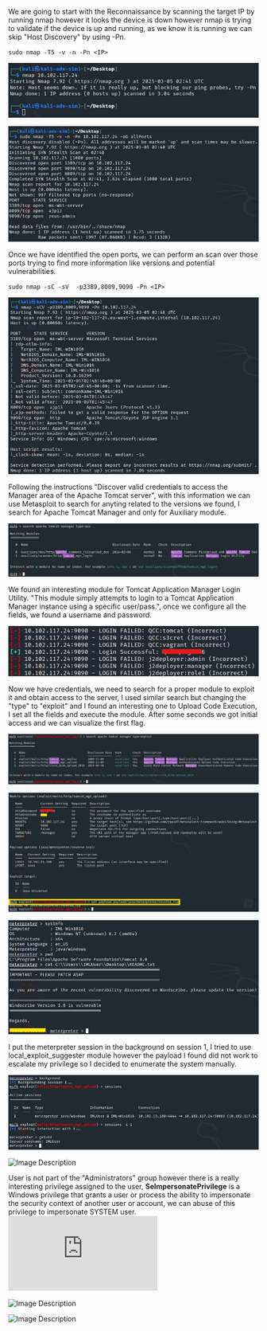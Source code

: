 We are going to start with the Reconnaissance by scanning the target IP by running nmap however it looks the device is down however nmap is trying to validate if the device is up and running, as we know it is running we can skip "Host Discovery" by using -Pn.

```nmap
sudo nmap -T5 -v -n -Pn <IP>
```

![Image Description](Uploads/Initial%20Scan.png)

![Image Description](Uploads/Second%20Scan.png)

Once we have identified the open ports, we can perform an scan over those ports trying to find more information like versions and potential vulnerabilities.

```nmap
sudo nmap -sC -sV  -p3389,8009,9090 -Pn <IP>
```

![Image Description](Uploads/targeted.png)

Following the instructions "Discover valid credentials to access the Manager area of the Apache Tomcat server", with this information we can use Metasploit to search for anyting related to the versions we found, I search for Apache Tomcat Manager and only for Auxiliary module.

![Image Description](Uploads/search.png)

We found an interesting module for Tomcat Application Manager Login Utility. "This module simply attempts to login to a Tomcat Application Manager instance using a specific user/pass.", once we configure all the fields, we found a username and password.

![Image Description](Uploads/userpass.png)

Now we have credentials, we need to search for a proper module to exploit it and obtain access to the server, I used similar search but changing the "type" to "exploit" and I found an interesting one to Upload Code Execution, I set all the fields and execute the module. After some seconds we got initial access and we can visualize the first flag.

![Image Description](Uploads/exploit.png)

![Image Description](Uploads/payload.png)

![Image Description](Uploads/flag.png)

I put the meterpreter session in the background on session 1, I tried to use local_exploit_suggester module however the payload I found did not work to escalate my privilege so I decided to enumerate the system manually.

![Image Description](Uploads/background.png)

![Image Description](suggester.png)

User is not part of the "Administrators" group however there is a really interesting privilege assigned to the user, **SeImpersonatePrivilege** is a Windows privilege that grants a user or process the ability to impersonate the security context of another user or account, we can abuse of this privilege to impersonate SYSTEM user.
![Link Text](https://github.com/nickvourd/Windows-Local-Privilege-Escalation-Cookbook/blob/master/Notes/SeImpersonatePrivilege.md#SeImpersonatePrivilege)

![Image Description](enum.png)

![Image Description](impersonate.png)
